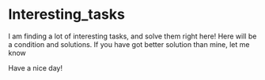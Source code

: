 # Interesting_tasks

I am finding a lot of interesting tasks, and solve them right here!
Here will be a condition and solutions.
If you have got better solution than mine, let me know

Have a nice day!
